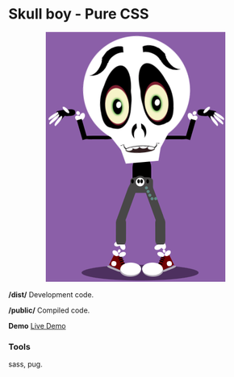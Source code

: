 # Skull boy - Pure CSS

<p align="center" class="bg">
  <a href="https://github.com/madelynarana/pure_css/tree/master/skullboy"><img src="./src/img/skullboy.png" /></a>
</p>

<b>/dist/</b> Development code.

<b>/public/</b> Compiled code.

<b>Demo</b> <a href="https://madelynarana.github.io/pure_css/skullboy/public/" target="_blank">Live Demo</a>

### Tools

sass, pug.


